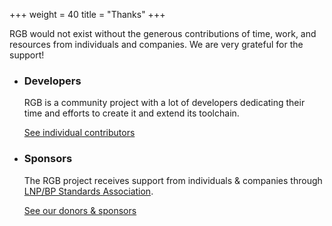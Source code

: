 +++
weight = 40
title = "Thanks"
+++

RGB would not exist without the generous contributions of time, work, 
and resources from individuals and companies. We are very grateful 
for the support!

* ### Developers

  RGB is a community project with a lot of developers dedicating their
  time and efforts to create it and extend its toolchain.

  <div class="button button-secondary"><a href="/thanks/devs">
    See individual contributors
  </a></div>

* ### Sponsors

  The RGB project receives support from individuals & companies through 
  [LNP/BP Standards Association](https://www.lnp-bp.org). 

  <div class="button button-secondary"><a href="/thanks/sponsors">
    See our donors & sponsors
  </a></div>
